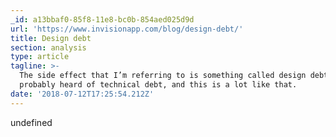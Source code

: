 ```yaml
---
_id: a13bbaf0-85f8-11e8-bc0b-854aed025d9d
url: 'https://www.invisionapp.com/blog/design-debt/'
title: Design debt
section: analysis
type: article
tagline: >-
  The side effect that I’m referring to is something called design debt. You’ve
  probably heard of technical debt, and this is a lot like that.
date: '2018-07-12T17:25:54.212Z'
---
```

undefined
